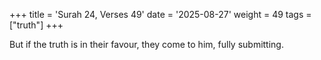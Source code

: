 +++
title = 'Surah 24, Verses 49'
date = '2025-08-27'
weight = 49
tags = ["truth"]
+++

But if the truth is in their favour, they come to him, fully submitting.